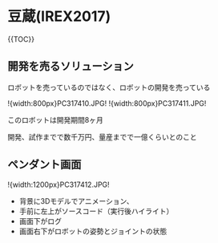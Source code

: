 # 豆蔵(IREX2017)

{{TOC}}

## 開発を売るソリューション

ロボットを売っているのではなく、ロボットの開発を売っている

!{width:800px}PC317410.JPG!
!{width:800px}PC317411.JPG!

このロボットは開発期間8ヶ月

開発、試作までで数千万円、量産までで一億くらいとのこと

## ペンダント画面

!{width:1200px}PC317412.JPG!

* 背景に3Dモデルでアニメーション、
* 手前に左上がソースコード（実行後ハイライト）
* 画面下がログ
* 画面右下がロボットの姿勢とジョイントの状態
